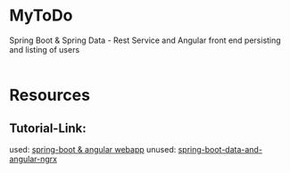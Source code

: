 # MyToDo
Spring Boot & Spring Data - Rest Service and Angular front end
persisting and listing of users
<br><br>
<h1>Resources</h1>
<h2>Tutorial-Link:</h2>
used:
<a href="https://www.baeldung.com/spring-boot-angular-web">spring-boot & angular webapp<a>
unused:
<a href="https://coco-boudard.medium.com/spring-boot-data-and-angular-ngrx-data-cbed33fc6015">spring-boot-data-and-angular-ngrx<a>

